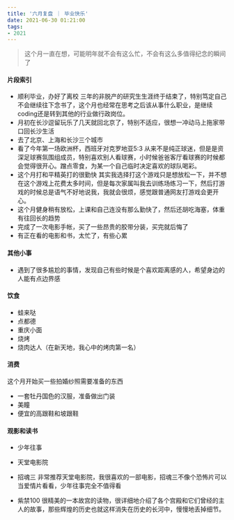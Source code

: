 ```yaml
---
title: '六月复盘 ｜ 毕业快乐'
date: 2021-06-30 01:21:00
tags:
- 2021
---
```


> 这个月一直在想，可能明年就不会有这么忙，不会有这么多值得纪念的瞬间了

#### 片段索引
- 顺利毕业，办好了离校
三年的非脱产的研究生生涯终于结束了，特别笃定自己不会继续往下念书了，这个月也经常在思考之后该从事什么职业，是继续coding还是转到其他的行业做行政岗位。
- 月初在长沙逗留玩乐了几天就回北京了，特别不适应，很想一冲动马上拖家带口回长沙生活
- 去了北京、上海和长沙三个城市
- 看了今年第一场欧洲杯，西班牙对克罗地亚5:3
从来不是纯正球迷，但是是资深足球赛氛围组成员，特别喜欢别人看球赛，小时候爸爸客厅看球赛的时候都会觉得很开心。蹭点零食，为某一个自己临时决定喜欢的球队喝彩。
- 这个月打和平精英打的很勤快
其实我选择打这个游戏只是想放松一下，并不想在这个游戏上花费太多时间，但是每次家属叫我去训练场练习一下，然后打游戏的时候总是语气不好地说我，我就会很烦，感觉跟普通网友打游戏会更开心。
- 这个月健身稍有放松，上课和自己连没有那么勤快了，然后还胡吃海塞，体重有往回长的趋势
- 完成了一次电影手帐，买了一些昂贵的胶带分装，买完就后悔了
- 有正在看的电影和书，太忙了，有些心累

#### 其他小事
- 遇到了很多尴尬的事情，发现自己有些时候是个喜欢距离感的人，希望身边的人能有点边界感

#### 饮食
- 蛙来哒
- 点都德
- 重庆小面
- 烧烤
- 烧肉达人（在新天地，我心中的烤肉第一名）

#### 消费
这个月开始买一些拍婚纱照需要准备的东西

- 一套牡丹国色的汉服，准备做出门装
- 美瞳
- 便宜的高跟鞋和坡跟鞋

#### 观影和读书
- 少年往事
- 天堂电影院
- 招魂三
非常推荐天堂电影院，我很喜欢的一部电影，招魂三不像个恐怖片可以当爱情片看看，少年往事完全不值得看

- 紫禁100
很精美的一本故宫的读物，很详细地介绍了各个宫殿和它们曾经的主人的故事，那些辉煌的历史也就这样消失在历史的长河中，慢慢地丢掉细节。


